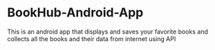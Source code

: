 # BookHub-Android-App
This is an android app that displays and saves your favorite books and collects all the books and their data from internet using API
